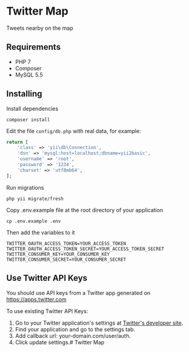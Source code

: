 
# Twitter Map

Tweets nearby on the map

## Requirements

* PHP 7
* Composer
* MySQL 5.5

## Installing

Install dependencies

```
composer install
```

Edit the file `config/db.php` with real data, for example:

```php
return [
    'class' => 'yii\db\Connection',
    'dsn' => 'mysql:host=localhost;dbname=yii2basic',
    'username' => 'root',
    'password' => '1234',
    'charset' => 'utf8mb64',
];
```

Run migrations

```
php yii migrate/fresh
```

Copy .env.example file at the root directory of your application

```
cp .env.example .env
```

Then add the variables to it

```
TWITTER_OAUTH_ACCESS_TOKEN=YOUR_ACCESS_TOKEN
TWITTER_OAUTH_ACCESS_TOKEN_SECRET=YOUR_ACCESS_TOKEN_SECRET
TWITTER_CONSUMER_KEY=YOUR_CONSUMER_KEY
TWITTER_CONSUMER_SECRET=YOUR_CONSUMER_SECRET
```

## Use Twitter API Keys

You should use API keys from a Twitter app generated on https://apps.twitter.com

To use existing Twitter API Keys:
1. Go to your Twitter application's settings at [Twitter's developer site](https://apps.twitter.com).
2. Find your application and go to the settings tab.
3. Add callback url:  your-domain.com/user/auth.
4. Click update settings.# Twitter Map
